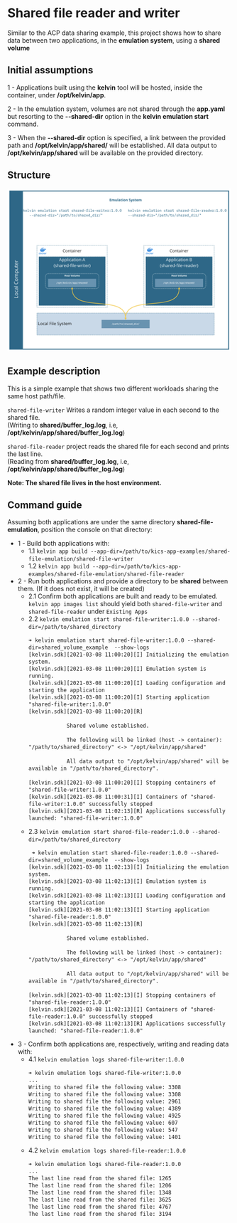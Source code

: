 # Shared file reader and writer

Similar to the ACP data sharing example, this project shows how to share data between two applications, 
in the **emulation system**, using a **shared volume**


## Initial assumptions

1 - Applications built using the **kelvin** tool will be hosted, inside the container, under **/opt/kelvin/app**.

2 - In the emulation system, volumes are not shared through the **app.yaml** but resorting to the **--shared-dir** option in the **kelvin emulation start** command.

3 - When the **--shared-dir** option is specified, a link between the provided path and **/opt/kelvin/app/shared/** will be established. All data output to **/opt/kelvin/app/shared** will be available on the provided directory.

## Structure
![Structure](diagram.png)

## Example description

This is a simple example that shows two different workloads sharing the same host path/file.

`shared-file-writer` Writes a random integer value in each second to the shared file.   
(Writing to **shared/buffer_log.log**, i.e, **/opt/kelvin/app/shared/buffer_log.log**)

`shared-file-reader` project reads the shared file for each second and prints the last line.  
(Reading from **shared/buffer_log.log**, i.e, **/opt/kelvin/app/shared/buffer_log.log**)

**Note: The shared file lives in the host environment.**

## Command guide

Assuming both applications are under the same directory **shared-file-emulation**, position the console on that
directory:

* 1 - Build both applications with:
    * 1.1 `kelvin app build --app-dir=/path/to/kics-app-examples/shared-file-emulation/shared-file-writer`
    * 1.2 `kelvin app build --app-dir=/path/to/kics-app-examples/shared-file-emulation/shared-file-reader`
* 2 - Run both applications and provide a directory to be **shared** between them. (If it does not exist, it will be
  created)
    * 2.1 Confirm both applications are built and ready to be emulated. `kelvin app images list` should yield
      both `shared-file-writer` and `shared-file-reader` under `Existing Apps`
    * 2.2 `kelvin emulation start shared-file-writer:1.0.0 --shared-dir=/path/to/shared_directory`
        ```
        ➜ kelvin emulation start shared-file-writer:1.0.0 --shared-dir=shared_volume_example  --show-logs                                                                                                                                                         
        [kelvin.sdk][2021-03-08 11:00:20][I] Initializing the emulation system.                                                                                                                                                                                   
        [kelvin.sdk][2021-03-08 11:00:20][I] Emulation system is running.                                                                                                                                                                                         
        [kelvin.sdk][2021-03-08 11:00:20][I] Loading configuration and starting the application                                                                                                                                                                   
        [kelvin.sdk][2021-03-08 11:00:20][I] Starting application "shared-file-writer:1.0.0"                                                                                                                                                                      
        [kelvin.sdk][2021-03-08 11:00:20][R]                                                                                                                                                                                                                      
                                                                                                                                                                                                                                                                  
                    Shared volume established.                                                                                                                                                                                                                    
                                                                                                                                                                                                                                                                  
                    The following will be linked (host -> container): "/path/to/shared_directory" <-> "/opt/kelvin/app/shared"                                                           
                                                                                                                                                                                                                                                                  
                    All data output to "/opt/kelvin/app/shared" will be available in "/path/to/shared_directory".                                                                        
                                                                                                                                                                                                                                                                  
        [kelvin.sdk][2021-03-08 11:00:20][I] Stopping containers of "shared-file-writer:1.0.0"                                                                                                                                                                    
        [kelvin.sdk][2021-03-08 11:00:31][I] Containers of "shared-file-writer:1.0.0" successfully stopped             
        [kelvin.sdk][2021-03-08 11:02:13][R] Applications successfully launched: "shared-file-writer:1.0.0"   
        ```      
    * 2.3 `kelvin emulation start shared-file-reader:1.0.0 --shared-dir=/path/to/shared_directory`
        ```
         ➜ kelvin emulation start shared-file-reader:1.0.0 --shared-dir=shared_volume_example  --show-logs                                                                                                                                                                                                                       
        [kelvin.sdk][2021-03-08 11:02:13][I] Initializing the emulation system.                                                                                                                                                                                                                                                 
        [kelvin.sdk][2021-03-08 11:02:13][I] Emulation system is running.                                                                                                                                                                                                                                                       
        [kelvin.sdk][2021-03-08 11:02:13][I] Loading configuration and starting the application                                                                                                                                                                                                                                 
        [kelvin.sdk][2021-03-08 11:02:13][I] Starting application "shared-file-reader:1.0.0"                                                                                                                                                                                                                                    
        [kelvin.sdk][2021-03-08 11:02:13][R]                                                                                                                                                                                                                                                                                    
                                                                                                                                                                                                                                                                                                                                
                    Shared volume established.                                                                                                                                                                                                                                                                                  
                                                                                                                                                                                                                                                                                                                                
                    The following will be linked (host -> container): "/path/to/shared_directory" <-> "/opt/kelvin/app/shared"                                                                                                                         
                                                                                                                                                                                                                                                                                                                                
                    All data output to "/opt/kelvin/app/shared" will be available in "/path/to/shared_directory".                                                                                                                                      
                                                                                                                                                                                                                                                                                                                                
        [kelvin.sdk][2021-03-08 11:02:13][I] Stopping containers of "shared-file-reader:1.0.0"                                                                                                                                                                                                                                  
        [kelvin.sdk][2021-03-08 11:02:13][I] Containers of "shared-file-reader:1.0.0" successfully stopped              
        [kelvin.sdk][2021-03-08 11:02:13][R] Applications successfully launched: "shared-file-reader:1.0.0"              
        ```
* 3 - Confirm both applications are, respectively, writing and reading data with:
    * 4.1 `kelvin emulation logs shared-file-writer:1.0.0`
        ```
        ➜ kelvin emulation logs shared-file-writer:1.0.0
        ...                                                                                                                                                                            
        Writing to shared file the following value: 3308      
        Writing to shared file the following value: 3308                                                                                                                                                                                                          
        Writing to shared file the following value: 2961                                                                                                                                                                                                          
        Writing to shared file the following value: 4389                                                                                                                                                                                                          
        Writing to shared file the following value: 4925                                                                                                                                                                                                          
        Writing to shared file the following value: 607                                                                                                                                                                                                           
        Writing to shared file the following value: 547                                                                                                                                                                                                           
        Writing to shared file the following value: 1401      
        ```
    * 4.2 `kelvin emulation logs shared-file-reader:1.0.0`
        ```
        ➜ kelvin emulation logs shared-file-reader:1.0.0
        ...                                                                                                                                                                                                                                                                                   
        The last line read from the shared file: 1265                                                                                                                                                                                                                                                                           
        The last line read from the shared file: 1206                                                                                                                                                                                                                                                                           
        The last line read from the shared file: 1348                                                                                                                                                                                                                                                                           
        The last line read from the shared file: 3625                                                                                                                                                                                                                                                                           
        The last line read from the shared file: 4767                                                                                                                                                                                                                                                                           
        The last line read from the shared file: 3194   
        ```
